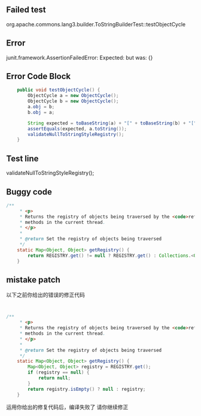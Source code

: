 

## Failed test
org.apache.commons.lang3.builder.ToStringBuilderTest::testObjectCycle

## Error
junit.framework.AssertionFailedError: Expected: <null> but was: {}

## Error Code Block
```java
    public void testObjectCycle() {
        ObjectCycle a = new ObjectCycle();
        ObjectCycle b = new ObjectCycle();
        a.obj = b;
        b.obj = a;

        String expected = toBaseString(a) + "[" + toBaseString(b) + "[" + toBaseString(a) + "]]";
        assertEquals(expected, a.toString());
        validateNullToStringStyleRegistry();
    }
```

## Test line
validateNullToStringStyleRegistry();

## Buggy code
```java
/**
     * <p>
     * Returns the registry of objects being traversed by the <code>reflectionToString</code>
     * methods in the current thread.
     * </p>
     *
     * @return Set the registry of objects being traversed
     */
    static Map<Object, Object> getRegistry() {
        return REGISTRY.get() != null ? REGISTRY.get() : Collections.<Object, Object>emptyMap();
    }
```
## mistake patch
以下之前你给出的错误的修正代码
```java


/**
     * <p>
     * Returns the registry of objects being traversed by the <code>reflectionToString</code>
     * methods in the current thread.
     * </p>
     *
     * @return Set the registry of objects being traversed
     */
    static Map<Object, Object> getRegistry() {
        Map<Object, Object> registry = REGISTRY.get();
        if (registry == null) {
            return null;
        }
        return registry.isEmpty() ? null : registry;
    }

```
运用你给出的修复代码后，编译失败了
请你继续修正